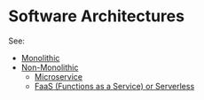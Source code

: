 # Software Architectures

See:

* [Monolithic](monolithic.md)
* [Non-Monolithic](non-monolithic/)
  * [Microservice](non-monolithic/microservice.md)
  * [FaaS \(Functions as a Service\) or Serverless](non-monolithic/faas-functions-as-a-service-or-serverless.md)

